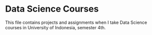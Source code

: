 
# Data Science Courses

This file contains projects and assignments when I take Data Science courses in University of Indonesia, semester 4th.

